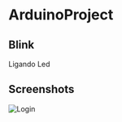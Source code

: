 # ArduinoProject

## Blink
Ligando Led
## Screenshots
![Login](screenshots/blink.PNG "Add Students")
 
